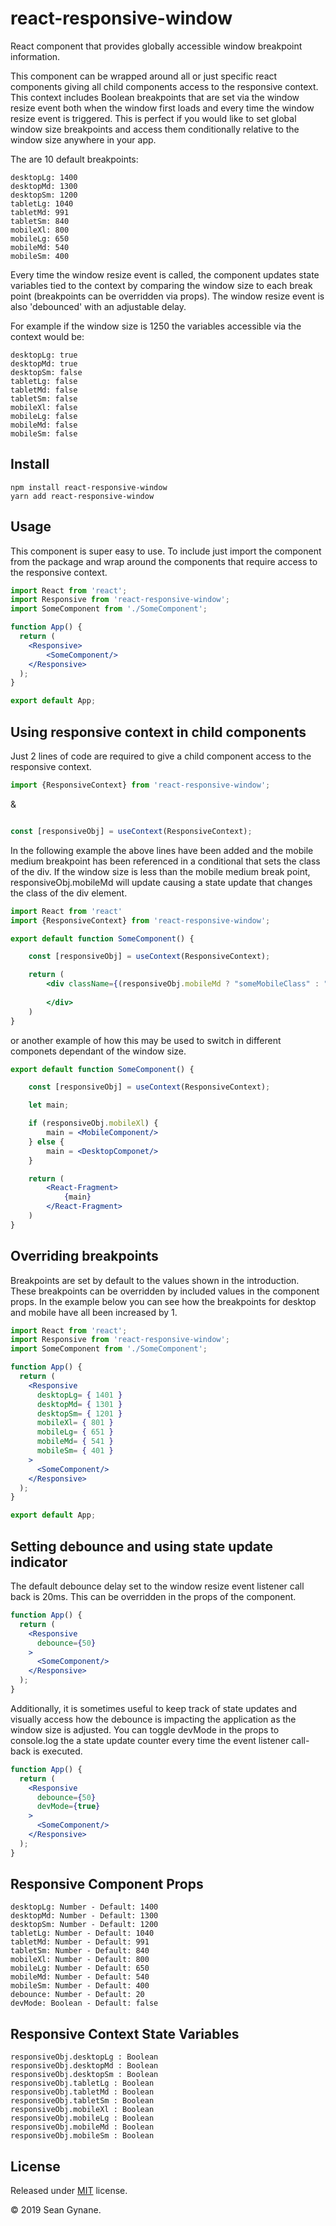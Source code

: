 # react-responsive-window
React component that provides globally accessible window breakpoint information.

This component can be wrapped around all or just specific react components giving all child components access to the responsive context. This context includes Boolean breakpoints that are set via the window resize event both when the window first loads and every time the window resize event is triggered. This is perfect if you would like to set global window size breakpoints and access them conditionally relative to the window size anywhere in your app.

The are 10 default breakpoints:

```
desktopLg: 1400
desktopMd: 1300
desktopSm: 1200
tabletLg: 1040
tabletMd: 991
tabletSm: 840
mobileXl: 800
mobileLg: 650
mobileMd: 540
mobileSm: 400

```

Every time the window resize event is called, the component updates state variables tied to the context by comparing the window size to each break point (breakpoints can be overridden via props). The window resize event is also 'debounced' with an adjustable delay.

For example if the window size is 1250 the variables accessible via the context would be:

```
desktopLg: true
desktopMd: true
desktopSm: false
tabletLg: false
tabletMd: false
tabletSm: false
mobileXl: false
mobileLg: false
mobileMd: false
mobileSm: false
```

## Install

```
npm install react-responsive-window
yarn add react-responsive-window

```

## Usage

This component is super easy to use. To include just import the component from the package and wrap around the components that require access to the responsive context.

```jsx
import React from 'react';
import Responsive from 'react-responsive-window';
import SomeComponent from './SomeComponent';

function App() {
  return (
    <Responsive>
        <SomeComponent/>
    </Responsive>
  );
}

export default App;
```

## Using responsive context in child components

Just 2 lines of code are required to give a child component access to the responsive context.

```jsx
import {ResponsiveContext} from 'react-responsive-window';
```

&

```jsx

const [responsiveObj] = useContext(ResponsiveContext);

```

In the following example the above lines have been added and the mobile medium breakpoint has been referenced in a conditional that sets the class of the div. If the window size is less than the mobile medium break point, responsiveObj.mobileMd will update causing a state update that changes the class of the div element.

```jsx
import React from 'react'
import {ResponsiveContext} from 'react-responsive-window';

export default function SomeComponent() {

    const [responsiveObj] = useContext(ResponsiveContext);

    return (
        <div className={(responsiveObj.mobileMd ? "someMobileClass" : "someDesktopClass")}>
            
        </div>
    )
}
```

or another example of how this may be used to switch in different componets dependant of the window size.

```jsx
export default function SomeComponent() {

    const [responsiveObj] = useContext(ResponsiveContext);

    let main;

    if (responsiveObj.mobileXl) {
        main = <MobileComponent/>
    } else {
        main = <DesktopComponet/>
    }

    return (
        <React-Fragment>
            {main}
        </React-Fragment>
    )
}
```

## Overriding breakpoints

Breakpoints are set by default to the values shown in the introduction. These breakpoints can be overridden by included values in the component props. In the example below you can see how the breakpoints for desktop and mobile have all been increased by 1.

```jsx 
import React from 'react';
import Responsive from 'react-responsive-window';
import SomeComponent from './SomeComponent';

function App() {
  return (
    <Responsive
      desktopLg= { 1401 }
      desktopMd= { 1301 }
      desktopSm= { 1201 }
      mobileXl= { 801 }
      mobileLg= { 651 }
      mobileMd= { 541 }
      mobileSm= { 401 }
    >
      <SomeComponent/>
    </Responsive>
  );
}

export default App;

```

## Setting debounce and using state update indicator

The default debounce delay set to the window resize event listener call back is 20ms. This can be overridden in the props of the component.

```jsx
function App() {
  return (
    <Responsive
      debounce={50}
    >
      <SomeComponent/>
    </Responsive>
  );
}
```
Additionally, it is sometimes useful to keep track of state updates and visually access how the debounce is impacting the application as the window size is adjusted. You can toggle devMode in the props to console.log the a state update counter every time the event listener call-back is executed. 

```jsx
function App() {
  return (
    <Responsive
      debounce={50}
      devMode={true}
    >
      <SomeComponent/>
    </Responsive>
  );
}
```

## Responsive Component Props

```
desktopLg: Number - Default: 1400
desktopMd: Number - Default: 1300
desktopSm: Number - Default: 1200
tabletLg: Number - Default: 1040
tabletMd: Number - Default: 991
tabletSm: Number - Default: 840
mobileXl: Number - Default: 800
mobileLg: Number - Default: 650
mobileMd: Number - Default: 540
mobileSm: Number - Default: 400
debounce: Number - Default: 20
devMode: Boolean - Default: false
```
## Responsive Context State Variables

```
responsiveObj.desktopLg : Boolean
responsiveObj.desktopMd : Boolean
responsiveObj.desktopSm : Boolean
responsiveObj.tabletLg : Boolean
responsiveObj.tabletMd : Boolean
responsiveObj.tabletSm : Boolean
responsiveObj.mobileXl : Boolean
responsiveObj.mobileLg : Boolean
responsiveObj.mobileMd : Boolean
responsiveObj.mobileSm : Boolean
```

## License 
Released under [MIT](https://opensource.org/licenses/MIT) license.

&copy; 2019 Sean Gynane.